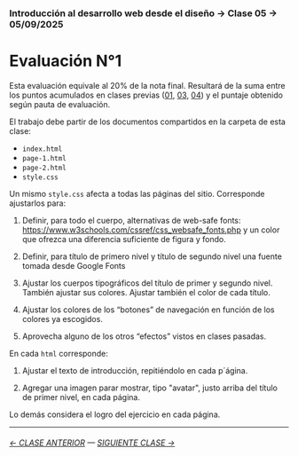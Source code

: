 ### Introducción al desarrollo web desde el diseño → Clase 05 → 05/09/2025 

# Evaluación N°1

Esta evaluación equivale al 20% de la nota final. Resultará de la suma entre los puntos acumulados en clases previas ([01](https://github.com/profesorfaco/opr/tree/main/clase-01), [03](https://github.com/profesorfaco/opr/tree/main/clase-03), [04](https://github.com/profesorfaco/opr/tree/main/clase-04)) y el puntaje obtenido según pauta de evaluación.

El trabajo debe partir de los documentos compartidos en la carpeta de esta clase: 

- `index.html`
- `page-1.html`
- `page-2.html`
- `style.css`

Un mismo `style.css` afecta a todas las páginas del sitio. Corresponde ajustarlos para: 

1. Definir, para todo el cuerpo, alternativas de web-safe fonts: https://www.w3schools.com/cssref/css_websafe_fonts.php y un color que ofrezca una diferencia suficiente de figura y fondo.

2. Definir, para título de primero nivel y título de segundo nivel una fuente tomada desde Google Fonts

3. Ajustar los cuerpos tipográficos del título de primer y segundo nivel. También ajustar sus colores. Ajustar también el color de cada título. 

4. Ajustar los colores de los “botones” de navegación en función de los colores ya escogidos. 

5. Aprovecha alguno de los otros “efectos” vistos en clases pasadas.

En cada `html` corresponde: 

1. Ajustar el texto de introducción, repitiéndolo en cada p´ágina.

2. Agregar una imagen parar mostrar, tipo "avatar", justo arriba del título de primer nivel, en cada página.

Lo demás considera el logro del ejercicio en cada página.


- - - - - - - 

###### [← CLASE ANTERIOR](https://github.com/profesorfaco/opr/tree/main/clase-04) — [SIGUIENTE CLASE →](https://github.com/profesorfaco/opr/tree/main/clase-06)
